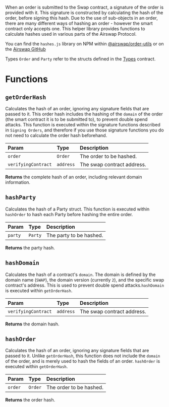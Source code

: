 When an order is submitted to the Swap contract, a signature of the order is provided with it. This signature is constructed by calculating the hash of the order, before signing this hash. Due to the use of sub-objects in an order, there are many different ways of hashing an order - however the smart contract only accepts one. This helper library provides functions to calculate hashes used in various parts of the Airswap Protocol.

You can find the `hashes.js` library on NPM within [@airswap/order-utils](https://www.npmjs.com/package/@airswap/order-utils) or on the [Airswap GitHub](https://github.com/airswap/airswap-protocols/blob/master/utils/order-utils/src/hashes.js)

Types `Order` and `Party` refer to the structs defined in the [Types](https://docs.airswap.io/contracts/types) contract.

# Functions

## `getOrderHash`

Calculates the hash of an order, ignoring any signature fields that are passed to it. This order hash includes the hashing of the `domain` of the order (the smart contract it is to be submitted to), to prevent double spend attacks. This function is executed within the signature functions described in `Signing Orders`, and therefore if you use those signature functions you do not need to calculate the order hash beforehand.

| Param               | Type     | Description                   |
| :------------------ | :------- | :---------------------------- |
| `order`             | `Order`  | The order to be hashed.       | 
| `verifyingContract` | `address`| The swap contract address.    |

**Returns** the complete hash of an order, including relevant domain information.

## `hashParty`

Calculates the hash of a Party struct. This function is executed within `hashOrder` to hash each Party before hashing the entire order.

| Param               | Type     | Description                   |
| :------------------ | :------- | :---------------------------- |
| `party`             | `Party`  | The party to be hashed.       | 

**Returns** the party hash.

## `hashDomain`

Calculates the hash of a contract's `domain`. The domain is defined by the domain name (`SWAP`), the domain version (currently `2`), and the specific swap contract's address. This is used to prevent double spend attacks.`hashDomain` is executed within `getOrderHash`.

| Param               | Type     | Description                   |
| :------------------ | :------- | :---------------------------- |
| `verifyingContract` | `address`| The swap contract address.    |

**Returns** the domain hash.

## `hashOrder`

Calculates the hash of an order, ignoring any signature fields that are passed to it. Unlike `getOrderHash`, this function does not include the `domain` of the order, and is merely used to hash the fields of an order. `hashOrder` is executed within `getOrderHash`.

| Param               | Type     | Description                   |
| :------------------ | :------- | :---------------------------- |
| `order`             | `Order`  | The order to be hashed.       | 

**Returns** the order hash.
